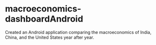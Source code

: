 # macroeconomics-dashboardAndroid
Created an Android application comparing the macroeconomics of India, China, and the United States year after year.
